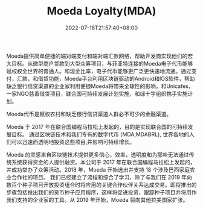 ﻿---
weight: 
title: "Moeda Loyalty(MDA)"
description: "Moeda提供简单便捷的端对端支付和端对端汇款网络，帮助开发商实现他们的宏大目标"
date: 2022-07-18T21:57:40+08:00
lastmod: 2022-07-18T16:45:40+08:00
draft: false
authors: ["seven"]
featuredImage: "moeda-loyaltymda.webp"
link: "https://moedaseeds.com/"
tags: ["数字代币","Moeda Loyalty(MDA)"]
categories: ["navigation"]
navigation: ["数字代币"]
lightgallery: true
toc: true
pinned: false
recommend: false
recommend1: false
---
Moeda提供简单便捷的端对端支付和端对端汇款网络，帮助开发商实现他们的宏大目标。从微型商户贷款到大型众筹项目，与菲亚特连接的Moeda电子代币能够赋权权全世界的普通人。和现金比率，电子代币能够更广泛更快速地流通。通过支付，汇款，和借贷功能，Moeda平台利用区块链驱动的Android和IOS软件，帮助缺乏银行信贷渠道的企业家利用便捷Moeda将带来全球性的影响，和Unicafes，一家NGO慈善借贷项目，联合国可持续发展计划实施，和绿十字组织携手实施计划。

Moeda代币是赋权农村和缺乏银行信贷渠道人群必不可少的金融渠道。

Moeda 于 2017 年在联合国编程马拉松上发起的，目的是实现联合国的可持续发展目标。
通过区块链技术和我们专有的数字代币 (MDA,MDABRL), 世界各地的人们可以迅速而透明地投资这些项目,并影响可持续增长。

Moeda 的灵感来自区块链技术提供更多信心，效率，透明度和为那些无法通过传统系统获得资金的人提供融资。本公司于 2017 年在联合国编程马拉松上发起的，并成功举办了众筹活动。2018 年，Moeda 开始选出并支持 18 个涉及巴西家庭农业合作社的项目。
我们已经建立了流程和综合了学习，除了与我们在 2019 年向数百个种子项目开放投资组合时将应用的关键合作伙伴关系达成交易。即将推出的步骤包括推出我们的货币种子应用程序，这样将促进投资，跟踪种子项目并将用作我们支持的企业家的工具。从 2019 年开始，Moeda 将向其他拉美国家扩张。